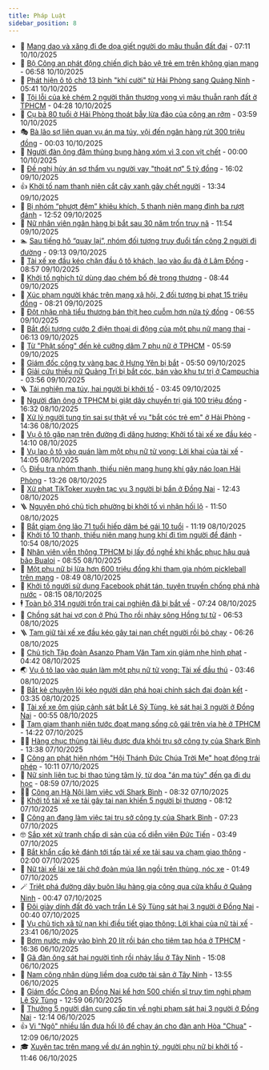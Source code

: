 ```yaml
---
title: Pháp Luật
sidebar_position: 8
---
```


<!-- dantri-phap-luat:START -->
- 🌊 [Mang dao và xăng đi đe dọa giết người do mâu thuẫn đất đai](https://dantri.com.vn/phap-luat/mang-dao-va-xang-di-de-doa-giet-nguoi-do-mau-thuan-dat-dai-20251010133119716.htm) - 07:11 10/10/2025
- 🐲 [Bộ Công an phát động chiến dịch bảo vệ trẻ em trên không gian mạng](https://dantri.com.vn/phap-luat/bo-cong-an-phat-dong-chien-dich-bao-ve-tre-em-tren-khong-gian-mang-20251010133609681.htm) - 06:58 10/10/2025
- 🌁 [Phát hiện ô tô chở 13 bình &quot;khí cười&quot; từ Hải Phòng sang Quảng Ninh](https://dantri.com.vn/phap-luat/phat-hien-o-to-cho-13-binh-khi-cuoi-tu-hai-phong-sang-quang-ninh-20251010122106358.htm) - 05:41 10/10/2025
- 🎃 [Tội lỗi của kẻ chém 2 người thân thương vong vì mâu thuẫn ranh đất ở TPHCM](https://dantri.com.vn/phap-luat/toi-loi-cua-ke-chem-2-nguoi-than-thuong-vong-vi-mau-thuan-ranh-dat-o-tphcm-20251010095220338.htm) - 04:28 10/10/2025
- 🦅 [Cụ bà 80 tuổi ở Hải Phòng thoát bẫy lừa đảo của công an rởm](https://dantri.com.vn/phap-luat/cu-ba-80-tuoi-o-hai-phong-thoat-bay-lua-dao-cua-cong-an-rom-20251010104048566.htm) - 03:59 10/10/2025
- 🎭 [Bà lão sợ liên quan vụ án ma túy, vội đến ngân hàng rút 300 triệu đồng](https://dantri.com.vn/phap-luat/ba-lao-so-lien-quan-vu-an-ma-tuy-voi-den-ngan-hang-rut-300-trieu-dong-20251010064503233.htm) - 00:03 10/10/2025
- 🤗 [Người đàn ông đâm thủng bụng hàng xóm vì 3 con vịt chết](https://dantri.com.vn/phap-luat/nguoi-dan-ong-dam-thung-bung-hang-xom-vi-3-con-vit-chet-20251009222639144.htm) - 00:00 10/10/2025
- 🚀 [Đề nghị hủy án sơ thẩm vụ người vay &quot;thoát nợ&quot; 5 tỷ đồng](https://dantri.com.vn/phap-luat/de-nghi-huy-an-so-tham-vu-nguoi-vay-thoat-no-5-ty-dong-20251009175717374.htm) - 16:02 09/10/2025
- 👍 [Khởi tố nam thanh niên cắt cây xanh gây chết người](https://dantri.com.vn/phap-luat/khoi-to-nam-thanh-nien-cat-cay-xanh-gay-chet-nguoi-20251009200637933.htm) - 13:34 09/10/2025
- 🧐 [Bị nhóm “phượt đêm” khiêu khích, 5 thanh niên mang đinh ba rượt đánh](https://dantri.com.vn/phap-luat/bi-nhom-phuot-dem-khieu-khich-5-thanh-nien-mang-dinh-ba-ruot-danh-20251009192353082.htm) - 12:52 09/10/2025
- 🫶 [Nữ nhân viên ngân hàng bị bắt sau 30 năm trốn truy nã](https://dantri.com.vn/phap-luat/nu-nhan-vien-ngan-hang-bi-bat-sau-30-nam-tron-truy-na-20251009182713488.htm) - 11:54 09/10/2025
- 🏊 [Sau tiếng hô “quay lại”, nhóm đối tượng truy đuổi tấn công 2 người đi đường](https://dantri.com.vn/phap-luat/sau-tieng-ho-quay-lai-nhom-doi-tuong-truy-duoi-tan-cong-2-nguoi-di-duong-20251009153751681.htm) - 09:13 09/10/2025
- 🌋 [Tài xế xe đầu kéo chặn đầu ô tô khách, lao vào ẩu đả ở Lâm Đồng](https://dantri.com.vn/phap-luat/tai-xe-xe-dau-keo-chan-dau-o-to-khach-lao-vao-au-da-o-lam-dong-20251009145613157.htm) - 08:57 09/10/2025
- 👹 [Khởi tố nghịch tử dùng dao chém bố đẻ trọng thương](https://dantri.com.vn/phap-luat/khoi-to-nghich-tu-dung-dao-chem-bo-de-trong-thuong-20251009153125809.htm) - 08:44 09/10/2025
- 🫣 [Xúc phạm người khác trên mạng xã hội, 2 đối tượng bị phạt 15 triệu đồng](https://dantri.com.vn/phap-luat/xuc-pham-nguoi-khac-tren-mang-xa-hoi-2-doi-tuong-bi-phat-15-trieu-dong-20251009150905720.htm) - 08:21 09/10/2025
- 🎃 [Đột nhập nhà tiểu thương bán thịt heo cuỗm hơn nửa tỷ đồng](https://dantri.com.vn/phap-luat/dot-nhap-nha-tieu-thuong-ban-thit-heo-cuom-hon-nua-ty-dong-20251009123828103.htm) - 06:55 09/10/2025
- 🌝 [Bắt đối tượng cướp 2 điện thoại di động của một phụ nữ mang thai](https://dantri.com.vn/phap-luat/bat-doi-tuong-cuop-2-dien-thoai-di-dong-cua-mot-phu-nu-mang-thai-20251009130315214.htm) - 06:13 09/10/2025
- 🚀 [Từ &quot;Phật sống&quot; đến kẻ cưỡng dâm 7 phụ nữ ở TPHCM](https://dantri.com.vn/phap-luat/tu-phat-song-den-ke-cuong-dam-7-phu-nu-o-tphcm-20251009110427513.htm) - 05:59 09/10/2025
- 🥷 [Giám đốc công ty vàng bạc ở Hưng Yên bị bắt](https://dantri.com.vn/phap-luat/giam-doc-cong-ty-vang-bac-o-hung-yen-bi-bat-20251009121411991.htm) - 05:50 09/10/2025
- 👺 [Giải cứu thiếu nữ Quảng Trị bị bắt cóc, bán vào khu tự trị ở Campuchia](https://dantri.com.vn/phap-luat/giai-cuu-thieu-nu-quang-tri-bi-bat-coc-ban-vao-khu-tu-tri-o-campuchia-20251009103717609.htm) - 03:56 09/10/2025
- 🪜 [Tái nghiện ma túy, hai người bị khởi tố](https://dantri.com.vn/phap-luat/tai-nghien-ma-tuy-hai-nguoi-bi-khoi-to-20251009095227078.htm) - 03:45 09/10/2025
- 🦄 [Người đàn ông ở TPHCM bị giật dây chuyền trị giá 100 triệu đồng](https://dantri.com.vn/phap-luat/nguoi-dan-ong-o-tphcm-bi-giat-day-chuyen-tri-gia-100-trieu-dong-20251008225435205.htm) - 16:32 08/10/2025
- 🦍 [Xử lý người tung tin sai sự thật về vụ &quot;bắt cóc trẻ em&quot; ở Hải Phòng](https://dantri.com.vn/phap-luat/xu-ly-nguoi-tung-tin-sai-su-that-ve-vu-bat-coc-tre-em-o-hai-phong-20251008212431438.htm) - 14:36 08/10/2025
- 🌁 [Vụ ô tô gặp nạn trên đường đi dâng hương: Khởi tố tài xế xe đầu kéo](https://dantri.com.vn/phap-luat/vu-o-to-gap-nan-tren-duong-di-dang-huong-khoi-to-tai-xe-xe-dau-keo-20251008203917554.htm) - 14:10 08/10/2025
- 💯 [Vụ lao ô tô vào quán làm một phụ nữ tử vong: Lời khai của tài xế](https://dantri.com.vn/phap-luat/vu-lao-o-to-vao-quan-lam-mot-phu-nu-tu-vong-loi-khai-cua-tai-xe-20251008181716391.htm) - 14:05 08/10/2025
- 🌜 [Điều tra nhóm thanh, thiếu niên mang hung khí gây náo loạn Hải Phòng](https://dantri.com.vn/phap-luat/dieu-tra-nhom-thanh-thieu-nien-mang-hung-khi-gay-nao-loan-hai-phong-20251008201054028.htm) - 13:26 08/10/2025
- 👹 [Xử phạt TikToker xuyên tạc vụ 3 người bị bắn ở Đồng Nai](https://dantri.com.vn/phap-luat/xu-phat-tiktoker-xuyen-tac-vu-3-nguoi-bi-ban-o-dong-nai-20251008183954314.htm) - 12:43 08/10/2025
- 🪜 [Nguyên phó chủ tịch phường bị khởi tố vì nhận hối lộ](https://dantri.com.vn/phap-luat/nguyen-pho-chu-tich-phuong-bi-khoi-to-vi-nhan-hoi-lo-20251008182258656.htm) - 11:50 08/10/2025
- 🦩 [Bắt giam ông lão 71 tuổi hiếp dâm bé gái 10 tuổi](https://dantri.com.vn/phap-luat/bat-giam-ong-lao-71-tuoi-hiep-dam-be-gai-10-tuoi-20251008163234963.htm) - 11:19 08/10/2025
- 💂 [Khởi tố 10 thanh, thiếu niên mang hung khí đi tìm người để đánh](https://dantri.com.vn/phap-luat/khoi-to-10-thanh-thieu-nien-mang-hung-khi-di-tim-nguoi-de-danh-20251008174619200.htm) - 10:54 08/10/2025
- 💃 [Nhân viên viễn thông TPHCM bị lấy đồ nghề khi khắc phục hậu quả bão Bualoi](https://dantri.com.vn/phap-luat/nhan-vien-vien-thong-tphcm-bi-lay-do-nghe-khi-khac-phuc-hau-qua-bao-bualoi-20251008153415092.htm) - 08:55 08/10/2025
- 🧐 [Một phụ nữ bị lừa hơn 600 triệu đồng khi tham gia nhóm pickleball trên mạng](https://dantri.com.vn/phap-luat/mot-phu-nu-bi-lua-hon-600-trieu-dong-khi-tham-gia-nhom-pickleball-tren-mang-20251008151634103.htm) - 08:49 08/10/2025
- 🤗 [Khởi tố người sử dụng Facebook phát tán, tuyên truyền chống phá nhà nước](https://dantri.com.vn/phap-luat/khoi-to-nguoi-su-dung-facebook-phat-tan-tuyen-truyen-chong-pha-nha-nuoc-20251008122606388.htm) - 08:15 08/10/2025
- 🕴 [Toàn bộ 314 người trốn trại cai nghiện đã bị bắt về](https://dantri.com.vn/phap-luat/toan-bo-314-nguoi-tron-trai-cai-nghien-da-bi-bat-ve-20251008095518253.htm) - 07:24 08/10/2025
- 🐎 [Chồng sát hại vợ con ở Phú Thọ rồi nhảy sông Hồng tự tử](https://dantri.com.vn/phap-luat/chong-sat-hai-vo-con-o-phu-tho-roi-nhay-song-hong-tu-tu-20251008134508665.htm) - 06:53 08/10/2025
- 🪜 [Tạm giữ tài xế xe đầu kéo gây tai nạn chết người rồi bỏ chạy](https://dantri.com.vn/phap-luat/tam-giu-tai-xe-xe-dau-keo-gay-tai-nan-chet-nguoi-roi-bo-chay-20251008130356538.htm) - 06:26 08/10/2025
- 🤭 [Chủ tịch Tập đoàn Asanzo Phạm Văn Tam xin giảm nhẹ hình phạt](https://dantri.com.vn/phap-luat/chu-tich-tap-doan-asanzo-pham-van-tam-xin-giam-nhe-hinh-phat-20251008111840475.htm) - 04:42 08/10/2025
- 🌏 [Vụ ô tô lao vào quán làm một phụ nữ tử vong: Tài xế đầu thú](https://dantri.com.vn/phap-luat/vu-o-to-lao-vao-quan-lam-mot-phu-nu-tu-vong-tai-xe-dau-thu-20251008102850494.htm) - 03:46 08/10/2025
- 🎃 [Bắt kẻ chuyên lôi kéo người dân phá hoại chính sách đại đoàn kết](https://dantri.com.vn/phap-luat/bat-ke-chuyen-loi-keo-nguoi-dan-pha-hoai-chinh-sach-dai-doan-ket-20251008100838584.htm) - 03:35 08/10/2025
- 🗽 [Tài xế xe ôm giúp cảnh sát bắt Lê Sỹ Tùng, kẻ sát hại 3 người ở Đồng Nai](https://dantri.com.vn/phap-luat/tai-xe-xe-om-giup-canh-sat-bat-le-sy-tung-ke-sat-hai-3-nguoi-o-dong-nai-20251008002307684.htm) - 00:55 08/10/2025
- 🌁 [Tạm giam thanh niên tước đoạt mạng sống cô gái trên vỉa hè ở TPHCM](https://dantri.com.vn/phap-luat/tam-giam-thanh-nien-tuoc-doat-mang-song-co-gai-tren-via-he-o-tphcm-20251007202831503.htm) - 14:22 07/10/2025
- 🧑‍💻 [Hàng chục thùng tài liệu được đưa khỏi trụ sở công ty của Shark Bình](https://dantri.com.vn/phap-luat/hang-chuc-thung-tai-lieu-duoc-dua-khoi-tru-so-cong-ty-cua-shark-binh-20251007202537045.htm) - 13:38 07/10/2025
- 🌮 [Công an phát hiện nhóm &quot;Hội Thánh Đức Chúa Trời Mẹ&quot; hoạt động trái phép](https://dantri.com.vn/phap-luat/cong-an-phat-hien-nhom-hoi-thanh-duc-chua-troi-me-hoat-dong-trai-phep-20251007170438758.htm) - 10:11 07/10/2025
- 🤗 [Nữ sinh liên tục bị thao túng tâm lý, từ dọa &quot;án ma túy&quot; đến gạ đi du học](https://dantri.com.vn/phap-luat/nu-sinh-lien-tuc-bi-thao-tung-tam-ly-tu-doa-an-ma-tuy-den-ga-di-du-hoc-20251007154029005.htm) - 08:59 07/10/2025
- 👨‍🏫 [Công an Hà Nội làm việc với Shark Bình](https://dantri.com.vn/phap-luat/cong-an-ha-noi-lam-viec-voi-shark-binh-20251007120134046.htm) - 08:32 07/10/2025
- 🎉 [Khởi tố tài xế xe tải gây tai nạn khiến 5 người bị thương](https://dantri.com.vn/phap-luat/khoi-to-tai-xe-xe-tai-gay-tai-nan-khien-5-nguoi-bi-thuong-20251007145120540.htm) - 08:12 07/10/2025
- 🤗 [Công an đang làm việc tại trụ sở công ty của Shark Bình](https://dantri.com.vn/phap-luat/cong-an-dang-lam-viec-tai-tru-so-cong-ty-cua-shark-binh-20251007141453058.htm) - 07:23 07/10/2025
- 🤓 [Sắp xét xử tranh chấp di sản của cố diễn viên Đức Tiến](https://dantri.com.vn/phap-luat/sap-xet-xu-tranh-chap-di-san-cua-co-dien-vien-duc-tien-20251007103709387.htm) - 03:49 07/10/2025
- 👹 [Bắt khẩn cấp kẻ đánh tới tấp tài xế xe tải sau va chạm giao thông](https://dantri.com.vn/phap-luat/bat-khan-cap-ke-danh-toi-tap-tai-xe-xe-tai-sau-va-cham-giao-thong-20251007080720396.htm) - 02:00 07/10/2025
- 🐘 [Nữ tài xế lái xe tải chở đoàn múa lân ngồi trên thùng, nóc xe](https://dantri.com.vn/phap-luat/nu-tai-xe-lai-xe-tai-cho-doan-mua-lan-ngoi-tren-thung-noc-xe-20251007075410112.htm) - 01:49 07/10/2025
- 🪄 [Triệt phá đường dây buôn lậu hàng gia công qua cửa khẩu ở Quảng Ninh](https://dantri.com.vn/phap-luat/triet-pha-duong-day-buon-lau-hang-gia-cong-qua-cua-khau-o-quang-ninh-20251007074004373.htm) - 00:47 07/10/2025
- 💄 [Đôi giày dính đất đỏ vạch trần Lê Sỹ Tùng sát hại 3 người ở Đồng Nai](https://dantri.com.vn/phap-luat/doi-giay-dinh-dat-do-vach-tran-le-sy-tung-sat-hai-3-nguoi-o-dong-nai-20251007003118774.htm) - 00:40 07/10/2025
- 🐎 [Vụ chủ tịch xã tử nạn khi điều tiết giao thông: Lời khai của nữ tài xế](https://dantri.com.vn/phap-luat/vu-chu-tich-xa-tu-nan-khi-dieu-tiet-giao-thong-loi-khai-cua-nu-tai-xe-20251007055458376.htm) - 23:41 06/10/2025
- 💯 [Bơm nước máy vào bình 20 lít rồi bán cho tiệm tạp hóa ở TPHCM](https://dantri.com.vn/phap-luat/bom-nuoc-may-vao-binh-20-lit-roi-ban-cho-tiem-tap-hoa-o-tphcm-20251006224748307.htm) - 16:36 06/10/2025
- 💯 [Gã đàn ông sát hại người tình rồi nhảy lầu ở Tây Ninh](https://dantri.com.vn/phap-luat/ga-dan-ong-sat-hai-nguoi-tinh-roi-nhay-lau-o-tay-ninh-20251006213037075.htm) - 15:08 06/10/2025
- 🌈 [Nam công nhân dùng liềm dọa cướp tài sản ở Tây Ninh](https://dantri.com.vn/phap-luat/nam-cong-nhan-dung-liem-doa-cuop-tai-san-o-tay-ninh-20251006202500684.htm) - 13:55 06/10/2025
- 🧠 [Giám đốc Công an Đồng Nai kể hơn 500 chiến sĩ truy tìm nghi phạm Lê Sỹ Tùng](https://dantri.com.vn/phap-luat/giam-doc-cong-an-dong-nai-ke-hon-500-chien-si-truy-tim-nghi-pham-le-sy-tung-20251006184526132.htm) - 12:59 06/10/2025
- 🌈 [Thưởng 5 người dân cung cấp tin về nghi phạm sát hại 3 người ở Đồng Nai](https://dantri.com.vn/phap-luat/thuong-5-nguoi-dan-cung-cap-tin-ve-nghi-pham-sat-hai-3-nguoi-o-dong-nai-20251006171053863.htm) - 12:14 06/10/2025
- 👍 [Vi &quot;Ngộ&quot; nhiều lần đưa hối lộ để chạy án cho đàn anh Hòa &quot;Chua&quot;](https://dantri.com.vn/phap-luat/vi-ngo-nhieu-lan-dua-hoi-lo-de-chay-an-cho-dan-anh-hoa-chua-20251006185130482.htm) - 12:09 06/10/2025
- 🎓 [Xuyên tạc trên mạng về dự án nghìn tỷ, người phụ nữ bị khởi tố](https://dantri.com.vn/phap-luat/xuyen-tac-tren-mang-ve-du-an-nghin-ty-nguoi-phu-nu-bi-khoi-to-20251006162944018.htm) - 11:46 06/10/2025<!-- dantri-phap-luat:END -->
